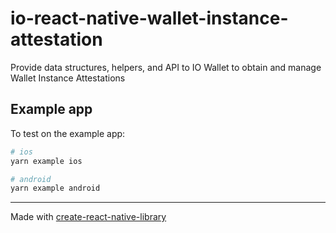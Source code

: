 # io-react-native-wallet-instance-attestation

Provide data structures, helpers, and API to IO Wallet to obtain and manage Wallet Instance Attestations


## Example app
To test on the example app:

```sh
# ios
yarn example ios

# android
yarn example android
```



---

Made with [create-react-native-library](https://github.com/callstack/react-native-builder-bob)
